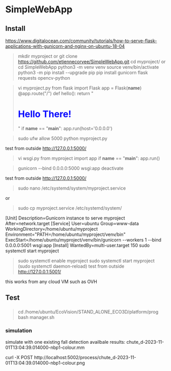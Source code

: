 # SimpleWebApp

## Install

https://www.digitalocean.com/community/tutorials/how-to-serve-flask-applications-with-gunicorn-and-nginx-on-ubuntu-18-04

> mkdir myproject
or
git clone https://github.com/etiennecorvee/SimpleWebApp.git
> cd myproject/
or
> cd SimpleWebApp
> python3 -m venv venv
> source venv/bin/activate
> python3 -m pip install --upgrade pip
> pip install gunicorn flask requests opencv-python

> vi myproject.py
    from flask import Flask
    app = Flask(__name__)
    @app.route("/")
    def hello():
        return "<h1 style='color:blue'>Hello There!</h1>"
    if __name__ == "__main__":
        app.run(host='0.0.0.0')

> sudo ufw allow 5000
> python myproject.py

test from outside http://127.0.0.1:5000/

> vi wsgi.py
    from myproject import app
    if __name__ == "__main__":
        app.run()

> gunicorn --bind 0.0.0.0:5000 wsgi:app
> deactivate

test from outside http://127.0.0.1:5000/

> sudo nano /etc/systemd/system/myproject.service

or

> sudo cp myproject.service /etc/systemd/system/
    
[Unit]
Description=Gunicorn instance to serve myproject
After=network.target
[Service]
User=ubuntu
Group=www-data
WorkingDirectory=/home/ubuntu/myproject
Environment="PATH=/home/ubuntu/myproject/venv/bin"
ExecStart=/home/ubuntu/myproject/venv/bin/gunicorn --workers 1 --bind 0.0.0.0:5001 wsgi:app
[Install]
WantedBy=multi-user.target  150  sudo systemctl start myproject

> sudo systemctl enable myproject
> sudo systemctl start myproject
(sudo systemctl daemon-reload)
test from outside http://127.0.0.1:5001/

this works from any cloud VM such as OVH

## Test

### 

> cd /home/ubuntu/EcoVision/STAND_ALONE_ECO3D/platform/prog
> bash manager.sh

### simulation
simulate with one existing fall detection availbale results:
chute_d-2023-11-01T13:04:39.014000-nbp1-colour.mm

curl -X POST http://localhost:5002/process/chute_d-2023-11-01T13:04:39.014000-nbp1-colour.png